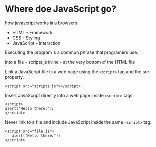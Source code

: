 # Where doe JavaScript go?

how javascript works in a browsers. 

- HTML - Framework
- CSS - Styling 
- JavaScript - Interaction


Executing the program is a common phrase that programers use. 

into a file - scripts.js
inline - at the very bottom of the HTML file


Link a JavaScript file to a web page using the `<script>` tag and the src property.

```
<script src="scripts.js"></script>
```


Insert JavaScript directly into a web page inside `<script>` tags:


```
<script>
alert("Hello there.");
</script>
```

Never link to a file and include JavaScript inside the same `<script>` tag.


```
<script src="file.js">
   alert("Hello there.");
</script>
```



